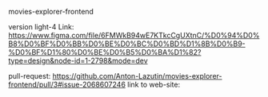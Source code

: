 movies-explorer-frontend

version light-4
Link: https://www.figma.com/file/6FMWkB94wE7KTkcCgUXtnC/%D0%94%D0%B8%D0%BF%D0%BB%D0%BE%D0%BC%D0%BD%D1%8B%D0%B9-%D0%BF%D1%80%D0%BE%D0%B5%D0%BA%D1%82?type=design&node-id=1-2798&mode=dev


pull-request: https://github.com/Anton-Lazutin/movies-explorer-frontend/pull/3#issue-2068607246
link to web-site: 
